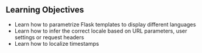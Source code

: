 ## Learning Objectives
- Learn how to parametrize Flask templates to display different languages
- Learn how to infer the correct locale based on URL parameters, user settings or request headers
- Learn how to localize timestamps
